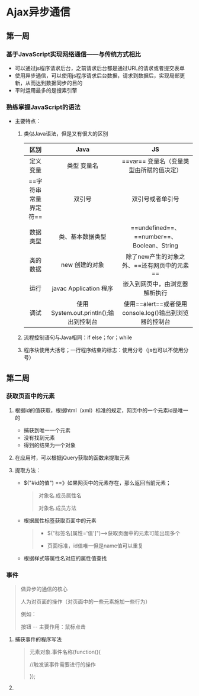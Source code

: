 # Ajax异步通信

## 第一周

### 基于JavaScript实现网络通信——与传统方式相比

* 可以通过js程序请求后台，之前请求后台都是通过URL的请求或者提交表单
* 使用异步通信，可以使用js程序请求后台数据，请求到数据后，实现局部更新，从而达到数据同步的目的
* 平时运用最多的是搜素引擎

### 熟练掌握JavaScript的语法

* 主要特点：

  1. 类似Java语法，但是又有很大的区别

     |         区别         |                 Java                  |                              JS                              |
     | :------------------: | :-----------------------------------: | :----------------------------------------------------------: |
     |       定义变量       |              类型 变量名              |           ==var== 变量名（变量类型由所赋的值决定）           |
     | ==字符串常量界定符== |                双引号                 |                       双引号或者单引号                       |
     |       数据类型       |           类、基本数据类型            |          ==undefined==、==number==、Boolean、String          |
     |       类的数据       |            new 创建的对象             |         除了new产生的对象之外、==还有网页中的元素==          |
     |         运行         |        javac Application 程序         | 嵌入到网页中，由浏览器解析执行<script>JavaScript程序</script> |
     |         调试         | 使用System.out.println();输出到控制台 |    使用==alert==或者使用console.log()输出到浏览器的控制台    |

  2. 流程控制语句与Java相同：if else；for；while

  3. 程序块使用大括号；一行程序结束的标志：使用分号（js也可以不使用分号）

## 第二周

### 获取页面中的元素

1. 根据id的值获取，根据html（xml）标准的规定，网页中的一个元素id是唯一的
   * 捕获到唯一一个元素
   * 没有找到元素
   * 得到的结果为一个对象

2. 在应用时，可以根据jQuery获取的函数来提取元素

3. 提取方法：

   * $("#id的值") ==》如果网页中的元素存在，那么返回当前元素；

     > 对象名.成员属性名
     >
     > 对象名.成员方法

   * 根据属性标签获取页面中的元素

     > * $("标签名[属性='值']")——>获取页面中的元素可能出现多个
     >
     > * 页面标准，id值唯一但是name值可以重复

   * 根据样式等属性名对应的属性值查找

### 事件

> 做异步的通信的核心
>
> 人为对页面的操作（对页面中的一些元素施加一些行为）
>
> 例如：
>
> 按钮 -- 主要作用：鼠标点击

1. 捕获事件的程序写法

   > 元素对象.事件名称(function(){
   >
   > //触发该事件需要进行的操作
   >
   > });

2. 